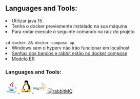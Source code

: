 <h2 align="left">Languages and Tools:</h2>
<li>Utilizar java 15</li>
<li>Tenha o docker previamente instalado na sua máquina</li>
<li>Para rodar execute o seguinte comando na raiz do projeto</li>
<code>
cd docker && docker-compose up
</code>
<li>Windows sem o hyperv não irão funcionar em localhost</li>
<li> <a href="docker/docker-compose.yml">  Senhas dos bancos e rabbit estão no docker compose</a></li>
<li> 
    <a href="https://drive.google.com/file/d/1he_W6Iim2sO9VlEE2qgSrvAjVIAE1-lj/view?usp=sharing">
        <label>       
            Modelo ER    
        </label>
    </a>
</li>


<h3 align="left">Languages and Tools:</h3>
<p align="left"> 
    <a href="https://www.java.com" target="_blank"> 
        <img src="https://raw.githubusercontent.com/devicons/devicon/master/icons/java/java-original.svg" alt="java" width="40" height="40"/> </a> <a href="https://www.linux.org/" target="_blank"> <img src="https://raw.githubusercontent.com/devicons/devicon/master/icons/linux/linux-original.svg" alt="linux" width="40" height="40"/> </a> <a href="https://www.mysql.com/" target="_blank"> <img src="https://raw.githubusercontent.com/devicons/devicon/master/icons/mysql/mysql-original-wordmark.svg" alt="mysql" width="40" height="40"/> </a> <a href="https://www.rabbitmq.com" target="_blank"> <img src="https://www.vectorlogo.zone/logos/rabbitmq/rabbitmq-icon.svg" alt="rabbitMQ" width="40" height="40"/> 
    </a> 
</p>

